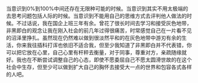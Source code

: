 当意识到0%到100%中间还存在无限种可能的时候。当意识到其实不用太极端的去思考问题包括人际的时候。当意识到不能用自己的思维方式去评判他人做法的时候。不过话说，我在国企上班三年有余。曾花了很长时间去学习和接受灰色地带，非黑即白的观念让我在刚入社会的前几年过得很痛苦，时常感觉自己在一片看不见的沼泽里挣扎。虽然现在仍然难以做到很淡然平和的在灰色地带中游刃有余的生活，你来我往插科打诨也依旧不适合我，但至少我知道了非黑即白并不代表错，你可以把它放在心里，自己心里有杆秤去衡量，对于同事，尊重对方，亲疏随缘就好。我也在不断尝试调整自己的心态，即使不愿委屈自己不愿太圆滑世故的在这个社会中生存，但至少可以做到扩大自己的胸怀去接受大一点的世界和包容各式各样的人吧。
